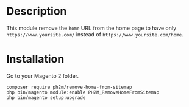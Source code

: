 # Description
This module remove the `home` URL from the home page to have only `https://www.yoursite.com/` instead of `https://www.yoursite.com/home`.

# Installation

Go to your Magento 2 folder.

```
composer require ph2m/remove-home-from-sitemap
php bin/magento module:enable PH2M_RemoveHomeFromSitemap
php bin/magento setup:upgrade
``` 